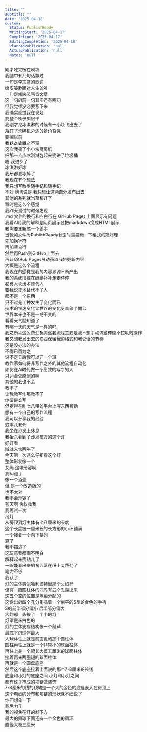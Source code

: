 ```yaml
---    
title: ""    
subtitle: ""    
date: '2025-04-18'    
custom:    
  Status: PublishReady    
  WritingStart: '2025-04-17'    
  Completion: '2025-04-17'    
  EditingCompletion: '2025-04-18'    
  PlannedPublication: 'null'    
  ActualPublication: 'null'    
  Notes: 'null'    
---        
```

刚才吃完饭在刷锅      
我脑中有几句话飘过      
一句是李宗盛的歌词      
嬉皮笑脸面对人生的难      
一句是嬉笑怒骂皆文章      
这一句的前一句其实还有两句      
但我觉得没必要写下来        
我确实感觉我在发烧      
我整个嗓子那很干        
我刚才挖冰淇淋的时候有一小块飞出去了      
落在了洗碗机旁边的犄角旮旯      
要搁以前      
我铁定会置之不理      
这次我撕了小小块厨房纸      
把那一点点冰淇淋包起来扔进了垃圾桶      
嗯 我进步了        
冰淇淋好冰      
我牙都要冰掉了        
我现在有个想法      
我只想写散步随手记和随手记      
不对 确切说是 我只想让这两部分发布出去      
其他的系列就当草稿好了      
暂时是这么个感觉        
我昨天测试的时候发现      
.md 文件的换行和空白行在 GitHub Pages 上面显示有问题      
我看AI给我的解释是网页展示是把markdown换成HTML展示      
我需要重新搞一个脚本      
当我的文件为PublishReady状态时需要做一下格式的预处理      
先加换行符      
再加空白行      
然后再Push到GitHub上面去      
再让GitHub Pages自动获取我的更新内容      
大概是这么个流程        
我现在的感觉是我的内容源源不断产出      
我的系统搭建在缝缝补补走走停停      
老有人说技术替代人      
要我说技术替代不了人      
都不是一个东西      
只不过是工种发生了变化而已      
技术的快速变化让世界的变化更具象了而已      
世界本来也不是一成不变的      
看看天气就知道了      
有哪一天的天气是一样的吗        
我之所以这么费劲折腾这套流程主要是我不想手动做这种傻不拉叽的操作      
我又想我发出去的东西保留我的格式和我说话的节奏      
这是没办法的办法      
不得已而为之      
说不定日后我可以开一个班      
教作家如何将非写作之外的其他流程自动化      
如何在AI时代做一个高效的写字的人      
只适合做原创的啊      
其他的我也不会      
教不了      
让我教写作那教不了        
你要是会写      
但觉得在乱七八糟的平台上写东西费劲      
想有一个自己的写作流程      
我可以分享我的经验      
这事儿我会        
我坐在沙发上休息      
我抬头看到了沙发前方的这个灯      
好好看      
搬过来快两年了      
今天第一次这么仔细看这个灯      
整体形状像一个      
艾玛 这咋形容啊      
我知道了      
像一个酒壶      
但 是一个改造版的      
也不太对      
我不会形容了      
苍天啊 快救救我        
我再试一次      
吊灯      
从房顶到灯主体有七八厘米的长度      
这个长度被一厘米长的长方形的小环铺满      
一个接着一个向下排列      
算了      
我不描述了      
这玩意我都画不明白      
解释起来费劲儿了      
一眼能看出来的东西落在纸上太费劲了      
笔力不够      
我认了        
灯的主体类似哈利波特里那个火焰杯      
但有一圈圆柱体的四周有五个孔露出来      
这五个空的位置是等距分配的      
这露出的四个孔分别插着一个躺平的S型的金色的手柄      
S的前半部分偏小 后半部分偏大      
大的那一头接了一个小的灯      
灯罩是米白色的      
灯的主体支撑结构像一个葫芦      
最底下的球体最大      
大球体往上就是前面说的那个圆柱体      
圆柱再往上就是一个非常小的球面柱体      
再往上是一个很长大概五厘米的球面柱体      
接着再来两圈短的球面柱体      
再就是一个圆盘底座      
然后这个底座接着上面说的那个7-8厘米的长线      
底座和小灯的底座之间 小灯和小灯之间      
都有珠子串成的项链做装饰      
7-8厘米的线的顶端是一个大的金色的底座嵌入在房顶上      
这个电线的分布和项链的形状就不细说了      
你们想象一下      
我尽力了      
我的视角在灯的斜下方      
最大的圆球下面还有一个金色的圆环      
直径大概三厘米        
    